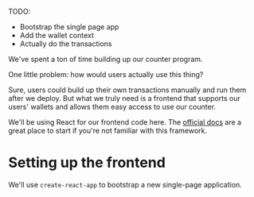 TODO:

- Bootstrap the single page app
- Add the wallet context
- Actually do the transactions

We've spent a ton of time building up our counter program.

One little problem: how would users actually use this thing?

Sure, users could build up their own transactions manually and run them after we
deploy. But what we truly need is a frontend that supports our users' wallets
and allows them easy access to use our counter.

We'll be using React for our frontend code here. The
[official docs](https://reactjs.org/docs/getting-started.html#learn-react) are a
great place to start if you're not familiar with this framework.

# Setting up the frontend

We'll use `create-react-app` to bootstrap a new single-page application.
